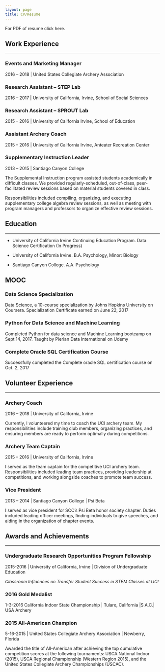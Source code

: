 ```yaml
---
layout: page
title: CV/Resume
---
```

For PDF of resume click here.

## Work Experience
---

### Events and Marketing Manager
2016 – 2018 | United States Collegiate Archery Association

### Research Assistant – STEP Lab
2016 – 2017 | University of California, Irvine, School of Social Sciences

### Research Assistant – SPROUT Lab
2015 – 2016 | University of California Irvine, School of Education

### Assistant Archery Coach
2015 – 2016 | University of California Irvine, Anteater Recreation Center

### Supplementary Instruction Leader
2013 – 2015 | Santiago Canyon College

The Supplemental Instruction program assisted students academically in difficult classes. We provided regularly-scheduled, out-of-class, peer-facilitated review sessions based on material students covered in class.

Responsibilities included compiling, organizing, and executing supplementary college algebra review sessions, as well as meeting with program managers and professors to organize effective review sessions.

## Education
---
* University of California Irvine Continuing Education Program. Data Science Certification (In Progress)

* University of California Irvine. B.A. Psychology, Minor: Biology

* Santiago Canyon College. A.A. Psychology

## MOOC

### Data Science Specialization
Data Science, a 10-course specialization by Johns Hopkins University on Coursera. Specialization Certificate earned on June 22, 2017

### Python for Data Science and Machine Learning
Completed Python for data science and Machine Learning bootcamp on Sept 14, 2017. Taught by Pierian Data International on Udemy

### Complete Oracle SQL Certification Course
Successfully completed the Complete oracle SQL certification course on Oct. 2, 2017

## Volunteer Experience
---

### Archery Coach
2016 – 2018 | University of California, Irvine

Currently, I volunteered my time to coach the UCI archery team. My responsibilities include training club members, organizing practices, and ensuring members are ready to perform optimally during competitions.

### Archery Team Captain
2015 – 2016 | University of California, Irvine

I served as the team captain for the competitive UCI archery team. Responsibilities included leading team practices, providing leadership at competitions, and working alongside coaches to promote team success.

### Vice President
2013 – 2014 | Santiago Canyon College | Psi Beta

I served as vice president for SCC’s Psi Beta honor society chapter. Duties included leading officer meetings, finding individuals to give speeches, and aiding in the organization of chapter events.

## Awards and Achievements
---

### Undergraduate Research Opportunities Program Fellowship
2015-2016 | University of California, Irvine | Division of Undergraduate Education

*Classroom Influences on Transfer Student Success in STEM Classes at UCI*

### 2016 Gold Medalist
1-3-2016 California Indoor State Championship | Tulare, California |S.A.C.| USA Archery  

### 2015 All-American Champion
5-16-2015 | United States Collegiate Archery Association | Newberry, Florida

Awarded the title of All-American after achieving the top cumulative competition scores at the following tournaments: USCA National Indoor (2015), USCA Regional Championship (Western Region 2015), and the United States Collegiate Archery Championships (USCAC).
